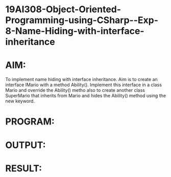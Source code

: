 # 19AI308-Object-Oriented-Programming-using-CSharp--Exp-8-Name-Hiding-with-interface-inheritance
# AIM:
To implement name hiding with interface inheritance. Aim is to create an interface IMario with a method Ability(). 
Implement this interface in a class Mario and override the Ability() metho also to create another class SuperMario that inherits from Mario 
and hides the Ability() method using the new keyword.

# PROGRAM:
# OUTPUT:
# RESULT:
